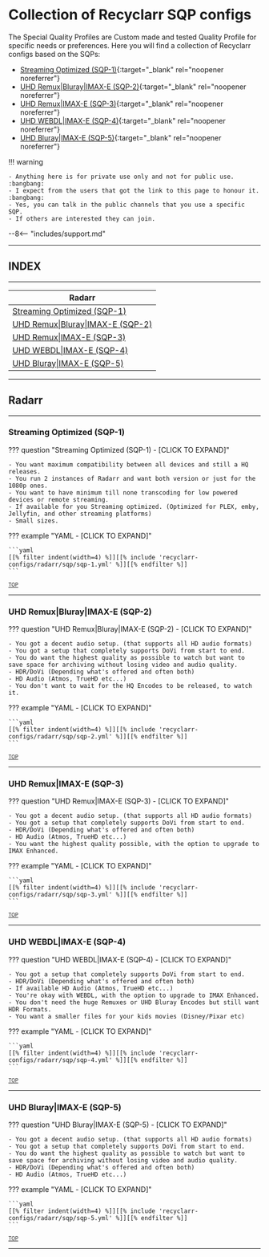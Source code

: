 # Collection of Recyclarr SQP configs

The Special Quality Profiles are Custom made and tested Quality Profile for specific needs or preferences. Here you will find a collection of Recyclarr configs based on the SQPs:

- [Streaming Optimized (SQP-1)](/SQP/1){:target="_blank" rel="noopener noreferrer"}
- [UHD Remux|Bluray|IMAX-E (SQP-2)](/SQP/2){:target="_blank" rel="noopener noreferrer"}
- [UHD Remux|IMAX-E (SQP-3)](/SQP/3){:target="_blank" rel="noopener noreferrer"}
- [UHD WEBDL|IMAX-E (SQP-4)](/SQP/4){:target="_blank" rel="noopener noreferrer"}
- [UHD Bluray|IMAX-E (SQP-5)](/SQP/5){:target="_blank" rel="noopener noreferrer"}

!!! warning

    - Anything here is for private use only and not for public use. :bangbang:
    - I expect from the users that got the link to this page to honour it. :bangbang:
    - Yes, you can talk in the public channels that you use a specific SQP.
    - If others are interested they can join.

--8<-- "includes/support.md"

---

## INDEX

---

| Radarr                                                            |
| ----------------------------------------------------------------- |
| [Streaming Optimized (SQP-1)](#streaming-optimized-sqp-1)         |
| [UHD Remux\|Bluray\|IMAX-E (SQP-2)](#uhd-remuxblurayimax-e-sqp-2) |
| [UHD Remux\|IMAX-E (SQP-3)](#uhd-remuximax-e-sqp-3)               |
| [UHD WEBDL\|IMAX-E (SQP-4)](#uhd-webdlimax-e-sqp-4)               |
| [UHD Bluray\|IMAX-E (SQP-5)](#uhd-blurayimax-e-sqp-5)             |

---

## Radarr

---

### Streaming Optimized (SQP-1)

??? question "Streaming Optimized (SQP-1) - [CLICK TO EXPAND]"

    - You want maximum compatibility between all devices and still a HQ releases.
    - You run 2 instances of Radarr and want both version or just for the 1080p ones.
    - You want to have minimum till none transcoding for low powered devices or remote streaming.
    - If available for you Streaming optimized. (Optimized for PLEX, emby, Jellyfin, and other streaming platforms)
    - Small sizes.

??? example "YAML - [CLICK TO EXPAND]"

    ```yaml
    [[% filter indent(width=4) %]][[% include 'recyclarr-configs/radarr/sqp/sqp-1.yml' %]][[% endfilter %]]
    ```

<sub><sup>[TOP](#index)</sup>

---

### UHD Remux|Bluray|IMAX-E (SQP-2)

??? question "UHD Remux|Bluray|IMAX-E (SQP-2) - [CLICK TO EXPAND]"

    - You got a decent audio setup. (that supports all HD audio formats)
    - You got a setup that completely supports DoVi from start to end.
    - You do want the highest quality as possible to watch but want to save space for archiving without losing video and audio quality.
    - HDR/DoVi (Depending what's offered and often both)
    - HD Audio (Atmos, TrueHD etc...)
    - You don't want to wait for the HQ Encodes to be released, to watch it.

??? example "YAML - [CLICK TO EXPAND]"

    ```yaml
    [[% filter indent(width=4) %]][[% include 'recyclarr-configs/radarr/sqp/sqp-2.yml' %]][[% endfilter %]]
    ```

<sub><sup>[TOP](#index)</sup>

---

### UHD Remux|IMAX-E (SQP-3)

??? question "UHD Remux|IMAX-E (SQP-3) - [CLICK TO EXPAND]"

    - You got a decent audio setup. (that supports all HD audio formats)
    - You got a setup that completely supports DoVi from start to end.
    - HDR/DoVi (Depending what's offered and often both)
    - HD Audio (Atmos, TrueHD etc...)
    - You want the highest quality possible, with the option to upgrade to IMAX Enhanced.

??? example "YAML - [CLICK TO EXPAND]"

    ```yaml
    [[% filter indent(width=4) %]][[% include 'recyclarr-configs/radarr/sqp/sqp-3.yml' %]][[% endfilter %]]
    ```

<sub><sup>[TOP](#index)</sup>

---

### UHD WEBDL|IMAX-E (SQP-4)

??? question "UHD WEBDL|IMAX-E (SQP-4) - [CLICK TO EXPAND]"

    - You got a setup that completely supports DoVi from start to end.
    - HDR/DoVi (Depending what's offered and often both)
    - If available HD Audio (Atmos, TrueHD etc...)
    - You're okay with WEBDL, with the option to upgrade to IMAX Enhanced.
    - You don't need the huge Remuxes or UHD Bluray Encodes but still want HDR Formats.
    - You want a smaller files for your kids movies (Disney/Pixar etc)

??? example "YAML - [CLICK TO EXPAND]"

    ```yaml
    [[% filter indent(width=4) %]][[% include 'recyclarr-configs/radarr/sqp/sqp-4.yml' %]][[% endfilter %]]
    ```

<sub><sup>[TOP](#index)</sup>

---

### UHD Bluray|IMAX-E (SQP-5)

??? question "UHD Bluray|IMAX-E (SQP-5) - [CLICK TO EXPAND]"

    - You got a decent audio setup. (that supports all HD audio formats)
    - You got a setup that completely supports DoVi from start to end.
    - You do want the highest quality as possible to watch but want to save space for archiving without losing video and audio quality.
    - HDR/DoVi (Depending what's offered and often both)
    - HD Audio (Atmos, TrueHD etc...)

??? example "YAML - [CLICK TO EXPAND]"

    ```yaml
    [[% filter indent(width=4) %]][[% include 'recyclarr-configs/radarr/sqp/sqp-5.yml' %]][[% endfilter %]]
    ```

<sub><sup>[TOP](#index)</sup>

---
